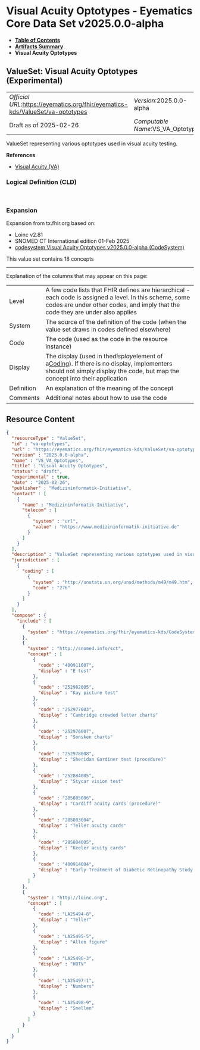 # Visual Acuity Optotypes - Eyematics Core Data Set v2025.0.0-alpha

* [**Table of Contents**](toc.md)
* [**Artifacts Summary**](artifacts.md)
* **Visual Acuity Optotypes**

## ValueSet: Visual Acuity Optotypes (Experimental) 

| | |
| :--- | :--- |
| *Official URL*:https://eyematics.org/fhir/eyematics-kds/ValueSet/va-optotypes | *Version*:2025.0.0-alpha |
| Draft as of 2025-02-26 | *Computable Name*:VS_VA_Optotypes |

 
ValueSet representing various optotypes used in visual acuity testing. 

 **References** 

* [Visual Acuity (VA)](StructureDefinition-observation-visual-acuity.md)

### Logical Definition (CLD)

 

### Expansion

Expansion from tx.fhir.org based on:

* Loinc v2.81
* SNOMED CT International edition 01-Feb 2025
* [codesystem Visual Acuity Optotypes v2025.0.0-alpha (CodeSystem)](CodeSystem-va-optotypes.md)

This value set contains 18 concepts

-------

 Explanation of the columns that may appear on this page: 

| | |
| :--- | :--- |
| Level | A few code lists that FHIR defines are hierarchical - each code is assigned a level. In this scheme, some codes are under other codes, and imply that the code they are under also applies |
| System | The source of the definition of the code (when the value set draws in codes defined elsewhere) |
| Code | The code (used as the code in the resource instance) |
| Display | The display (used in the*display*element of a[Coding](http://hl7.org/fhir/R4/datatypes.html#Coding)). If there is no display, implementers should not simply display the code, but map the concept into their application |
| Definition | An explanation of the meaning of the concept |
| Comments | Additional notes about how to use the code |



## Resource Content

```json
{
  "resourceType" : "ValueSet",
  "id" : "va-optotypes",
  "url" : "https://eyematics.org/fhir/eyematics-kds/ValueSet/va-optotypes",
  "version" : "2025.0.0-alpha",
  "name" : "VS_VA_Optotypes",
  "title" : "Visual Acuity Optotypes",
  "status" : "draft",
  "experimental" : true,
  "date" : "2025-02-26",
  "publisher" : "Medizininformatik-Initiative",
  "contact" : [
    {
      "name" : "Medizininformatik-Initiative",
      "telecom" : [
        {
          "system" : "url",
          "value" : "https://www.medizininformatik-initiative.de"
        }
      ]
    }
  ],
  "description" : "ValueSet representing various optotypes used in visual acuity testing.",
  "jurisdiction" : [
    {
      "coding" : [
        {
          "system" : "http://unstats.un.org/unsd/methods/m49/m49.htm",
          "code" : "276"
        }
      ]
    }
  ],
  "compose" : {
    "include" : [
      {
        "system" : "https://eyematics.org/fhir/eyematics-kds/CodeSystem/va-optotypes"
      },
      {
        "system" : "http://snomed.info/sct",
        "concept" : [
          {
            "code" : "400911007",
            "display" : "E test"
          },
          {
            "code" : "252982005",
            "display" : "Kay picture test"
          },
          {
            "code" : "252977003",
            "display" : "Cambridge crowded letter charts"
          },
          {
            "code" : "252976007",
            "display" : "Sonsken charts"
          },
          {
            "code" : "252978008",
            "display" : "Sheridan Gardiner test (procedure)"
          },
          {
            "code" : "252884005",
            "display" : "Stycar vision test"
          },
          {
            "code" : "285805006",
            "display" : "Cardiff acuity cards (procedure)"
          },
          {
            "code" : "285803004",
            "display" : "Teller acuity cards"
          },
          {
            "code" : "285804005",
            "display" : "Keeler acuity cards"
          },
          {
            "code" : "400914004",
            "display" : "Early Treatment of Diabetic Retinopathy Study visual acuity chart (physical object)"
          }
        ]
      },
      {
        "system" : "http://loinc.org",
        "concept" : [
          {
            "code" : "LA25494-8",
            "display" : "Teller"
          },
          {
            "code" : "LA25495-5",
            "display" : "Allen figure"
          },
          {
            "code" : "LA25496-3",
            "display" : "HOTV"
          },
          {
            "code" : "LA25497-1",
            "display" : "Numbers"
          },
          {
            "code" : "LA25498-9",
            "display" : "Snellen"
          }
        ]
      }
    ]
  }
}

```
